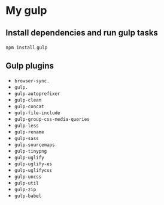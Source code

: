 # My gulp 


## Install dependencies and run gulp tasks
`npm install`
`gulp`

## Gulp plugins
- `browser-sync.`
- `gulp.`
- `gulp-autoprefixer`
- `gulp-clean`
- `gulp-concat`
- `gulp-file-include`
- `gulp-group-css-media-queries`
- `gulp-less`
- `gulp-rename`
- `gulp-sass`
- `gulp-sourcemaps`
- `gulp-tinypng`
- `gulp-uglify`
- `gulp-uglify-es`
- `gulp-uglifycss`
- `gulp-uncss`
- `gulp-util` 
- `gulp-zip`
- `gulp-babel` 
